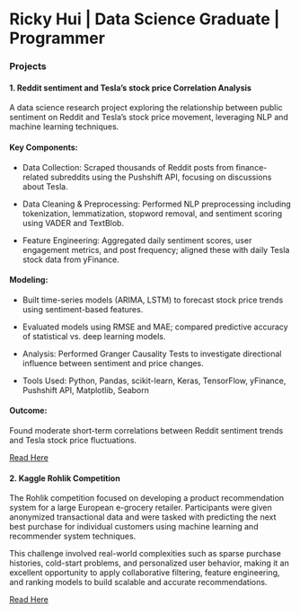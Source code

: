 # Ricky Hui | Data Science Graduate | Programmer

### Projects

#### 1. Reddit sentiment and Tesla’s stock price Correlation Analysis
A data science research project exploring the relationship between public sentiment on Reddit and Tesla’s stock price movement, leveraging NLP and machine learning techniques.

#### Key Components:

- Data Collection: Scraped thousands of Reddit posts from finance-related subreddits using the Pushshift API, focusing on discussions about Tesla.

- Data Cleaning & Preprocessing: Performed NLP preprocessing including tokenization, lemmatization, stopword removal, and sentiment scoring using VADER and TextBlob.

- Feature Engineering: Aggregated daily sentiment scores, user engagement metrics, and post frequency; aligned these with daily Tesla stock data from yFinance.

#### Modeling:

- Built time-series models (ARIMA, LSTM) to forecast stock price trends using sentiment-based features.

- Evaluated models using RMSE and MAE; compared predictive accuracy of statistical vs. deep learning models.

- Analysis: Performed Granger Causality Tests to investigate directional influence between sentiment and price changes.

- Tools Used: Python, Pandas, scikit-learn, Keras, TensorFlow, yFinance, Pushshift API, Matplotlib, Seaborn

#### Outcome:
Found moderate short-term correlations between Reddit sentiment trends and Tesla stock price fluctuations. 

<a href="https://rickyhui28.github.io/Portfolio/Dissertation.pdf" download> Read Here </a>

#### 2. Kaggle Rohlik Competition

The Rohlik competition focused on developing a product recommendation system for a large European e-grocery retailer. Participants were given anonymized transactional data and were tasked with predicting the next best purchase for individual customers using machine learning and recommender system techniques.

This challenge involved real-world complexities such as sparse purchase histories, cold-start problems, and personalized user behavior, making it an excellent opportunity to apply collaborative filtering, feature engineering, and ranking models to build scalable and accurate recommendations.

<a href="https://rickyhui28.github.io/Portfolio/Dissertation.pdf](https://www.kaggle.com/code/ricky028/rohlik-sales-forecasting"> Read Here </a>










